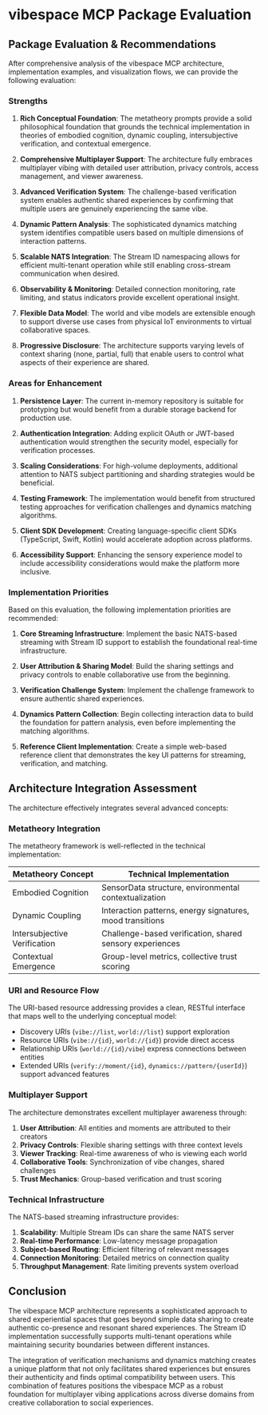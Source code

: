# vibespace MCP Package Evaluation

## Package Evaluation & Recommendations

After comprehensive analysis of the vibespace MCP architecture, implementation examples, and visualization flows, we can provide the following evaluation:

### Strengths

1. **Rich Conceptual Foundation**: The metatheory prompts provide a solid philosophical foundation that grounds the technical implementation in theories of embodied cognition, dynamic coupling, intersubjective verification, and contextual emergence.

2. **Comprehensive Multiplayer Support**: The architecture fully embraces multiplayer vibing with detailed user attribution, privacy controls, access management, and viewer awareness.

3. **Advanced Verification System**: The challenge-based verification system enables authentic shared experiences by confirming that multiple users are genuinely experiencing the same vibe.

4. **Dynamic Pattern Analysis**: The sophisticated dynamics matching system identifies compatible users based on multiple dimensions of interaction patterns.

5. **Scalable NATS Integration**: The Stream ID namespacing allows for efficient multi-tenant operation while still enabling cross-stream communication when desired.

6. **Observability & Monitoring**: Detailed connection monitoring, rate limiting, and status indicators provide excellent operational insight.

7. **Flexible Data Model**: The world and vibe models are extensible enough to support diverse use cases from physical IoT environments to virtual collaborative spaces.

8. **Progressive Disclosure**: The architecture supports varying levels of context sharing (none, partial, full) that enable users to control what aspects of their experience are shared.

### Areas for Enhancement

1. **Persistence Layer**: The current in-memory repository is suitable for prototyping but would benefit from a durable storage backend for production use.

2. **Authentication Integration**: Adding explicit OAuth or JWT-based authentication would strengthen the security model, especially for verification processes.

3. **Scaling Considerations**: For high-volume deployments, additional attention to NATS subject partitioning and sharding strategies would be beneficial.

4. **Testing Framework**: The implementation would benefit from structured testing approaches for verification challenges and dynamics matching algorithms.

5. **Client SDK Development**: Creating language-specific client SDKs (TypeScript, Swift, Kotlin) would accelerate adoption across platforms.

6. **Accessibility Support**: Enhancing the sensory experience model to include accessibility considerations would make the platform more inclusive.

### Implementation Priorities

Based on this evaluation, the following implementation priorities are recommended:

1. **Core Streaming Infrastructure**: Implement the basic NATS-based streaming with Stream ID support to establish the foundational real-time infrastructure.

2. **User Attribution & Sharing Model**: Build the sharing settings and privacy controls to enable collaborative use from the beginning.

3. **Verification Challenge System**: Implement the challenge framework to ensure authentic shared experiences.

4. **Dynamics Pattern Collection**: Begin collecting interaction data to build the foundation for pattern analysis, even before implementing the matching algorithms.

5. **Reference Client Implementation**: Create a simple web-based reference client that demonstrates the key UI patterns for streaming, verification, and matching.

## Architecture Integration Assessment

The architecture effectively integrates several advanced concepts:

### Metatheory Integration

The metatheory framework is well-reflected in the technical implementation:

| Metatheory Concept | Technical Implementation |
|-------------------|--------------------------|
| Embodied Cognition | SensorData structure, environmental contextualization |
| Dynamic Coupling | Interaction patterns, energy signatures, mood transitions |
| Intersubjective Verification | Challenge-based verification, shared sensory experiences |
| Contextual Emergence | Group-level metrics, collective trust scoring |

### URI and Resource Flow

The URI-based resource addressing provides a clean, RESTful interface that maps well to the underlying conceptual model:

- Discovery URIs (`vibe://list`, `world://list`) support exploration
- Resource URIs (`vibe://{id}`, `world://{id}`) provide direct access
- Relationship URIs (`world://{id}/vibe`) express connections between entities
- Extended URIs (`verify://moment/{id}`, `dynamics://pattern/{userId}`) support advanced features

### Multiplayer Support

The architecture demonstrates excellent multiplayer awareness through:

1. **User Attribution**: All entities and moments are attributed to their creators
2. **Privacy Controls**: Flexible sharing settings with three context levels
3. **Viewer Tracking**: Real-time awareness of who is viewing each world
4. **Collaborative Tools**: Synchronization of vibe changes, shared challenges
5. **Trust Mechanics**: Group-based verification and trust scoring

### Technical Infrastructure

The NATS-based streaming infrastructure provides:

1. **Scalability**: Multiple Stream IDs can share the same NATS server
2. **Real-time Performance**: Low-latency message propagation
3. **Subject-based Routing**: Efficient filtering of relevant messages
4. **Connection Monitoring**: Detailed metrics on connection quality
5. **Throughput Management**: Rate limiting prevents system overload

## Conclusion

The vibespace MCP architecture represents a sophisticated approach to shared experiential spaces that goes beyond simple data sharing to create authentic co-presence and resonant shared experiences. The Stream ID implementation successfully supports multi-tenant operations while maintaining security boundaries between different instances.

The integration of verification mechanisms and dynamics matching creates a unique platform that not only facilitates shared experiences but ensures their authenticity and finds optimal compatibility between users. This combination of features positions the vibespace MCP as a robust foundation for multiplayer vibing applications across diverse domains from creative collaboration to social experiences.